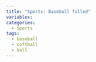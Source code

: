 ```yaml
---
title: "Sports: Baseball filled"
variables:
categories:
  - Sports
tags:
  - baseball
  - softball
  - ball
---
```

